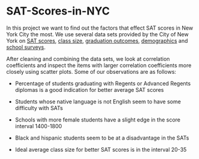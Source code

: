 # SAT-Scores-in-NYC

In this project we want to find out the factors that effect SAT scores in New York City the most. We use several data sets provided by the City of New York on [SAT scores](https://data.cityofnewyork.us/Education/2012-SAT-Results/f9bf-2cp4), [class size](https://data.cityofnewyork.us/Education/2010-2011-Class-Size-School-level-detail/urz7-pzb3), [graduation outcomes](https://data.cityofnewyork.us/Education/2005-2010-Graduation-Outcomes-School-Level/vh2h-md7a), [demographics](https://data.cityofnewyork.us/Education/2006-2012-School-Demographics-and-Accountability-S/ihfw-zy9j) and [school surveys](https://data.cityofnewyork.us/Education/2011-NYC-School-Survey/mnz3-dyi8).

After cleaning and combining the data sets, we look at correlation coefficients and inspect the items with larger correlation coefficients more closely using scatter plots. Some of our observations are as follows:

- Percentage of students graduating with Regents or Advanced Regents diplomas is a good indication for better average SAT scores

- Students whose native language is not English seem to have some difficulty with SATs

- Schools with more female students have a slight edge in the score interval 1400-1800

- Black and hispanic students seem to be at a disadvantage in the SATs

- Ideal average class size for better SAT scores is in the interval 20-35